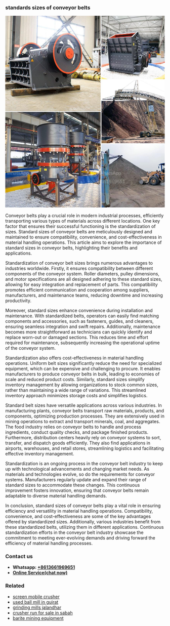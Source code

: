 <h3>standards sizes of conveyor belts</h3><img src='1706767224.jpg' alt=''><p>Conveyor belts play a crucial role in modern industrial processes, efficiently transporting various types of materials across different locations. One key factor that ensures their successful functioning is the standardization of sizes. Standard sizes of conveyor belts are meticulously designed and maintained to ensure compatibility, convenience, and cost-effectiveness in material handling operations. This article aims to explore the importance of standard sizes in conveyor belts, highlighting their benefits and applications.</p><p>Standardization of conveyor belt sizes brings numerous advantages to industries worldwide. Firstly, it ensures compatibility between different components of the conveyor system. Roller diameters, pulley dimensions, and motor specifications are all designed adhering to these standard sizes, allowing for easy integration and replacement of parts. This compatibility promotes efficient communication and cooperation among suppliers, manufacturers, and maintenance teams, reducing downtime and increasing productivity.</p><p>Moreover, standard sizes enhance convenience during installation and maintenance. With standardized belts, operators can easily find matching components and accessories, such as fasteners, guides, and cleaners, ensuring seamless integration and swift repairs. Additionally, maintenance becomes more straightforward as technicians can quickly identify and replace worn-out or damaged sections. This reduces time and effort required for maintenance, subsequently increasing the operational uptime of the conveyor system.</p><p>Standardization also offers cost-effectiveness in material handling operations. Uniform belt sizes significantly reduce the need for specialized equipment, which can be expensive and challenging to procure. It enables manufacturers to produce conveyor belts in bulk, leading to economies of scale and reduced product costs. Similarly, standard sizes simplify inventory management by allowing organizations to stock common sizes, rather than maintaining a wide range of variations. This streamlined inventory approach minimizes storage costs and simplifies logistics.</p><p>Standard belt sizes have versatile applications across various industries. In manufacturing plants, conveyor belts transport raw materials, products, and components, optimizing production processes. They are extensively used in mining operations to extract and transport minerals, coal, and aggregates. The food industry relies on conveyor belts to handle and process ingredients, conduct quality checks, and package finished products. Furthermore, distribution centers heavily rely on conveyor systems to sort, transfer, and dispatch goods efficiently. They also find applications in airports, warehouses, and retail stores, streamlining logistics and facilitating effective inventory management.</p><p>Standardization is an ongoing process in the conveyor belt industry to keep up with technological advancements and changing market needs. As materials and technologies evolve, so do the requirements for conveyor systems. Manufacturers regularly update and expand their range of standard sizes to accommodate these changes. This continuous improvement fosters innovation, ensuring that conveyor belts remain adaptable to diverse material handling demands.</p><p>In conclusion, standard sizes of conveyor belts play a vital role in ensuring efficiency and versatility in material handling operations. Compatibility, convenience, and cost-effectiveness are some of the key advantages offered by standardized sizes. Additionally, various industries benefit from these standardized belts, utilizing them in different applications. Continuous standardization efforts in the conveyor belt industry showcase the commitment to meeting ever-evolving demands and driving forward the efficiency of material handling processes.</p><h3>Contact us</h3><ul><li><strong>Whatsapp:&nbsp;<a href="https://wa.me/8613661969651">+8613661969651</a></strong></li><li><a href="https://swt.shibang-china.com/?git&amp;zhl&amp;standards sizes of conveyor belts"><strong>Online Service(chat now)</strong></a></li></ul><h3>Related</h3><ul><li><a href='screen mobile crusher.md'>screen mobile crusher</a></li><li><a href='used ball mill in gujrat.md'>used ball mill in gujrat</a></li><li><a href='grinding mills jalandhar.md'>grinding mills jalandhar</a></li><li><a href='crusher run for sale in sabah.md'>crusher run for sale in sabah</a></li><li><a href='barite mining equipment.md'>barite mining equipment</a></li></ul>